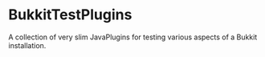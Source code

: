 # BukkitTestPlugins

A collection of very slim JavaPlugins for testing various aspects of a Bukkit installation.
